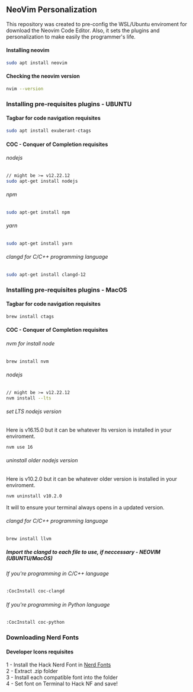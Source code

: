 ## NeoVim Personalization

This repository was created to pre-config the WSL/Ubuntu enviroment
for download the Neovim Code Editor. Also, it sets the plugins and
personalization to make easily the programmer's life.

#### Installing neovim
```bash
sudo apt install neovim
```
#### Checking the neovim version
```bash
nvim --version
```

### Installing pre-requisites plugins - UBUNTU

#### Tagbar for code navigation requisites
```bash
sudo apt install exuberant-ctags
```

#### COC - Conquer of Completion requisites

###### nodejs
```bash
// might be >= v12.22.12
sudo apt-get install nodejs
```

###### npm
```bash
sudo apt-get install npm
```

###### yarn
```bash
sudo apt-get install yarn
```

###### clangd for C/C++ programming language
```bash
sudo apt-get install clangd-12
```

### Installing pre-requisites plugins - MacOS

#### Tagbar for code navigation requisites
```bash
brew install ctags
```

#### COC - Conquer of Completion requisites

###### nvm for install node
```bash
brew install nvm
```

###### nodejs
```bash
// might be >= v12.22.12
nvm install --lts
```
###### set LTS nodejs version

Here is v16.15.0 but it can be whatever lts version is installed in your enviroment.
```bash
nvm use 16
```

###### uninstall older nodejs version

Here is v10.2.0 but it can be whatever older version is installed in your enviroment.
```bash
nvm uninstall v10.2.0
```
It will to ensure your terminal always opens in a updated version.

###### clangd for C/C++ programming language
```bash
brew install llvm
```

##### Import the clangd to each file to use, if neccessary - NEOVIM (UBUNTU/MacOS)

###### If you're programming in C/C++ language
```bash
:CocInstall coc-clangd
```
###### If you're programming in Python language
```bash
:CocInstall coc-python
```

### Downloading Nerd Fonts

#### Developer Icons requisites

1 - Install the Hack Nerd Font in [Nerd Fonts](https://www.nerdfonts.com/font-downloads) <br>
2 - Extract .zip folder <br>
3 - Install each compatible font into the folder <br>
4 - Set font on Terminal to Hack NF and save! <br>

